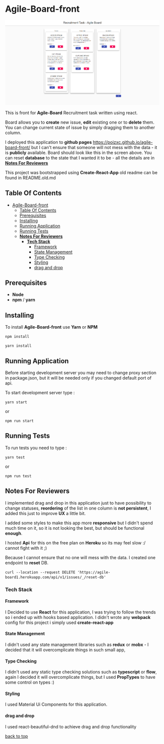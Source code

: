 # Agile-Board-front

![Agile-Board-front](app.png)

This is front for **Agile-Board** Recruitment task written using react.

Board allows you to **create** new issue, **edit** existing one or to **delete** them. You can change current state of issue by simply dragging them to another column.

I deployed this application to **github pages** https://poizxc.github.io/agile-board-front/ but I can't ensure that someone will not mess with the data - it is **publicly** available. Board should look like this in the screen above. You can reset **database** to the state that I wanted it to be - all the details are in **[Notes For Reviewers](#notes-for-reviewers)**

This project was bootstrapped using **Create-React-App** old readme can be found in README.old.md

## Table Of Contents

- [Agile-Board-front](#agile-board-front)
  - [Table Of Contents](#table-of-contents)
  - [Prerequisites](#prerequisites)
  - [Installing](#installing)
  - [Running Application](#running-application)
  - [Running Tests](#running-tests)
  - **[Notes For Reviewers](#notes-for-reviewers)**
    - **[Tech Stack](#tech-stack)**
      - [Framework](#framework)
      - [State Management](#state-management)
      - [Type Checking](#type-checking)
      - [Styling](#styling)
      - [drag and drop](#drag-and-drop)

## Prerequisites

- **Node**
- **npm** / **yarn**

## Installing

To install **Agile-Board-front** use **Yarn** or **NPM**

```
npm install
```

```
yarn install
```

## Running Application

Before starting development server you may need to change proxy section in package.json, but it will be needed only if you changed default port of api.

To start development server type :

```
yarn start
```

or

```
npm run start
```

## Running Tests

To run tests you need to type :

```
yarn test
```

or

```
npm run test
```

## Notes For Reviewers

I implemented drag and drop in this application just to have possibility to change statuses, **reordering** of the list in one column is **not persistent**, I added this just to improve **UX** a little bit.

I added some styles to make this app more **responsive** but I didn't spend much time on it, so it is not looking the best, but should be functional **enough**.

I hosted **Api** for this on the free plan on **Heroku** so its may feel slow :/ cannot fight with it ;)

Because I cannot ensure that no one will mess with the data. I created one endpoint to **reset** DB.

```
curl --location --request DELETE 'https://agile-board1.herokuapp.com/api/v1/issues/_/reset-db'
```

### Tech Stack

#### Framework

I Decided to use **React** for this application, I was trying to follow the trends so i ended up with hooks based application. I didn't wrote any **webpack** config for this project i simply used **create-react-app**

#### State Management

I didn't used any state management libraries such as **redux** or **mobx** - I decided that it will overcomplicate things in such small app,

#### Type Checking

I didn't used any static type checking solutions such as **typescript** or **flow**, again I decided it will overcomplicate things, but I used **PropTypes** to have some control on types :)

#### Styling

I used Material Ui Components for this application.

#### drag and drop

I used react-beautiful-dnd to achieve drag and drop functionality

[back to top](#Agile-Board-Front)
